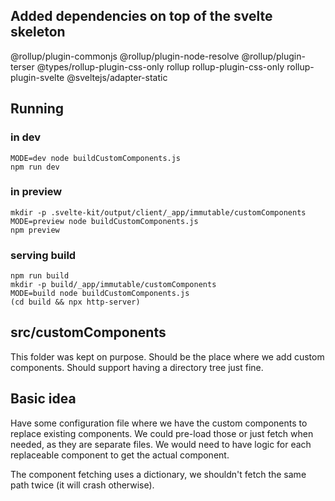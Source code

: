 ## Added dependencies on top of the svelte skeleton

@rollup/plugin-commonjs
@rollup/plugin-node-resolve
@rollup/plugin-terser
@types/rollup-plugin-css-only
rollup
rollup-plugin-css-only
rollup-plugin-svelte
@sveltejs/adapter-static

## Running

### in dev

```
MODE=dev node buildCustomComponents.js
npm run dev
```

### in preview

```
mkdir -p .svelte-kit/output/client/_app/immutable/customComponents
MODE=preview node buildCustomComponents.js
npm preview
```

### serving build

```
npm run build
mkdir -p build/_app/immutable/customComponents
MODE=build node buildCustomComponents.js
(cd build && npx http-server)
```

## src/customComponents

This folder was kept on purpose. Should be the place where we add custom components. Should support having a directory tree just fine.

## Basic idea

Have some configuration file where we have the custom components to replace existing components. We could pre-load those or just fetch when needed, as they are separate files. We would need to have logic for each replaceable component to get the actual component.

The component fetching uses a dictionary, we shouldn't fetch the same path twice (it will crash otherwise).
